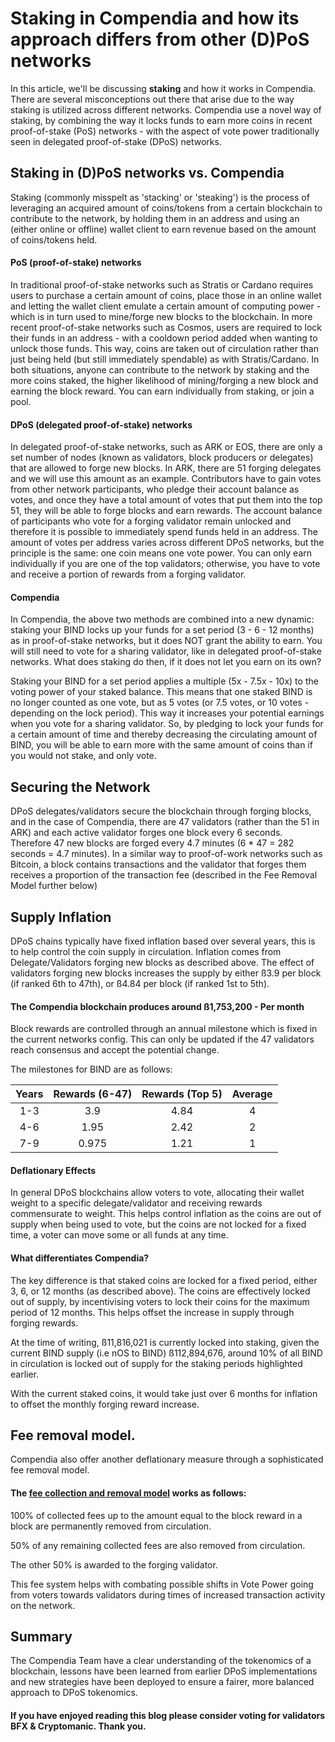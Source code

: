 # Staking in Compendia and how its approach differs from other (D)PoS networks

In this article, we'll be discussing **staking** and how it works in Compendia. There are several misconceptions out there that arise due to the way staking is utilized across different networks. Compendia use a novel way of staking, by combining the way it locks funds to earn more coins in recent proof-of-stake (PoS) networks - with the aspect of vote power traditionally seen in delegated proof-of-stake (DPoS) networks. 

## Staking in (D)PoS networks vs. Compendia

Staking (commonly misspelt as 'stacking' or 'steaking') is the process of leveraging an acquired amount of coins/tokens from a certain blockchain to contribute to the network, by holding them in an address and using an (either online or offline) wallet client to earn revenue based on the amount of coins/tokens held. 

#### PoS (proof-of-stake) networks
In traditional proof-of-stake networks such as Stratis or Cardano requires users to purchase a certain amount of coins, place those in an online wallet and letting the wallet client emulate a certain amount of computing power - which is in turn used to mine/forge new blocks to the blockchain. In more recent proof-of-stake networks such as Cosmos, users are required to lock their funds in an address - with a cooldown period added when wanting to unlock those funds. This way, coins are taken out of circulation rather than just being held (but still immediately spendable) as with Stratis/Cardano. In both situations, anyone can contribute to the network by staking and the more coins staked, the higher likelihood of mining/forging a new block and earning the block reward. You can earn individually from staking, or join a pool.

#### DPoS (delegated proof-of-stake) networks
In delegated proof-of-stake networks, such as ARK or EOS, there are only a set number of nodes (known as validators, block producers or delegates) that are allowed to forge new blocks. In ARK, there are 51 forging delegates and we will use this amount as an example. Contributors have to gain votes from other network participants, who pledge their account balance as votes, and once they have a total amount of votes that put them into the top 51, they will be able to forge blocks and earn rewards. The account balance of participants who vote for a forging validator remain unlocked and therefore it is possible to immediately spend funds held in an address. The amount of votes per address varies across different DPoS networks, but the principle is the same: one coin means one vote power. You can only earn individually if you are one of the top validators; otherwise, you have to vote and receive a portion of rewards from a forging validator.

#### Compendia
In Compendia, the above two methods are combined into a new dynamic: staking your BIND locks up your funds for a set period (3 - 6 - 12 months) as in proof-of-stake networks, but it does NOT grant the ability to earn. You will still need to vote for a sharing validator, like in delegated proof-of-stake networks. What does staking do then, if it does not let you earn on its own?

Staking your BIND for a set period applies a multiple (5x - 7.5x - 10x) to the voting power of your staked balance. This means that one staked BIND is no longer counted as one vote, but as 5 votes (or 7.5 votes, or 10 votes - depending on the lock period). This way it increases your potential earnings when you vote for a sharing validator. So, by pledging to lock your funds for a certain amount of time and thereby decreasing the circulating amount of BIND, you will be able to earn more with the same amount of coins than if you would not stake, and only vote.

## Securing the Network
DPoS delegates/validators secure the blockchain through forging blocks, and in the case of Compendia, there are 47 validators (rather than the 51 in ARK) and each active validator forges one block every 6 seconds. Therefore 47 new blocks are forged every 4.7 minutes (6 * 47 = 282 seconds = 4.7 minutes). In a similar way to proof-of-work networks such as Bitcoin, a block contains transactions and the validator that forges them receives a proportion of the transaction fee (described in the Fee Removal Model further below)

## Supply Inflation
DPoS chains typically have fixed inflation based over several years, this is to help control the coin supply in circulation. Inflation comes from Delegate/Validators forging new blocks as described above.  The effect of validators forging new blocks increases the supply by either ß3.9 per block (if ranked 6th to 47th), or ß4.84 per block (if ranked 1st to 5th).

#### The Compendia blockchain produces around ß1,753,200 - Per month

Block rewards are controlled through an annual milestone which is fixed in the current networks config.  This can only be updated if the 47 validators reach consensus and accept the potential change.  

The milestones for BIND are as follows:

| Years |  Rewards (6-47) | Rewards (Top 5) | Average|
|:-------:|:-----------------:|:-----------------:|:--------:|
|  1-3  |  3.9            |  4.84           |  4     |
|  4-6  |  1.95           |  2.42           |  2     |
|  7-9  |  0.975          |  1.21           |  1     |


#### Deflationary Effects
In general DPoS blockchains allow voters to vote, allocating their wallet weight to a specific delegate/validator and receiving rewards commensurate to weight.  This helps control inflation as the coins are out of supply when being used to vote, but the coins are not locked for a fixed time, a voter can move some or all funds at any time.

#### What differentiates Compendia?
The key difference is that staked coins are locked for a fixed period, either 3, 6, or 12 months (as described above).  The coins are effectively locked out of supply, by incentivising voters to lock their coins for the maximum period of 12 months.  This helps offset the increase in supply through forging rewards.

At the time of writing, ß11,816,021 is currently locked into staking, given the current BIND supply (i.e nOS to BIND) ß112,894,676, around 10% of all BIND in circulation is locked out of supply for the staking periods highlighted earlier.

With the current staked coins, it would take just over 6 months for inflation to offset the monthly forging reward increase.

## Fee removal model.
Compendia also offer another deflationary measure through a sophisticated fee removal model.

#### The [fee collection and removal model](https://docs.compendia.org/guide/economy.html#fee-removal-model) works as follows:

100% of collected fees up to the amount equal to the block reward in a block are permanently removed from circulation.

50% of any remaining collected fees are also removed from circulation.

The other 50% is awarded to the forging validator.

This fee system helps with combating possible shifts in Vote Power going from voters towards validators during times of increased transaction activity on the network.

## Summary

The Compendia Team have a clear understanding of the tokenomics of a blockchain, lessons have been learned from earlier DPoS implementations and new strategies have been deployed to ensure a fairer, more balanced approach to DPoS tokenomics.

#### If you have enjoyed reading this blog please consider voting for validators BFX & Cryptomanic. Thank you.
